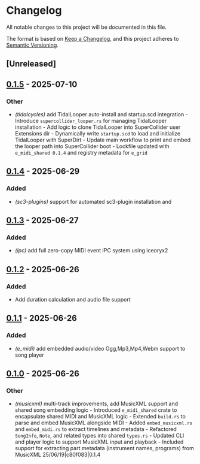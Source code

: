 # Changelog

All notable changes to this project will be documented in this file.

The format is based on [Keep a Changelog](https://keepachangelog.com/en/1.0.0/),
and this project adheres to [Semantic Versioning](https://semver.org/spec/v2.0.0.html).

## [Unreleased]

## [0.1.5](https://github.com/davehorner/e_midi/compare/e_midi_shared-v0.1.4...e_midi_shared-v0.1.5) - 2025-07-10

### Other

- *(tidalcycles)* add TidalLooper auto-install and startup.scd integration  - Introduce `supercollider_looper.rs` for managing TidalLooper installation - Add logic to clone TidalLooper into SuperCollider user Extensions dir - Dynamically write `startup.scd` to load and initialize TidalLooper with SuperDirt - Update main workflow to print and embed the looper path into SuperCollider boot - Lockfile updated with `e_midi_shared 0.1.4` and registry metadata for `e_grid`

## [0.1.4](https://github.com/davehorner/e_midi/compare/e_midi_shared-v0.1.3...e_midi_shared-v0.1.4) - 2025-06-29

### Added

- *(sc3-plugins)* support for automated sc3-plugin installation and

## [0.1.3](https://github.com/davehorner/e_midi/compare/e_midi_shared-v0.1.2...e_midi_shared-v0.1.3) - 2025-06-27

### Added

- *(ipc)* add full zero-copy MIDI event IPC system using iceoryx2

## [0.1.2](https://github.com/davehorner/e_midi/compare/e_midi_shared-v0.1.1...e_midi_shared-v0.1.2) - 2025-06-26

### Added

- Add duration calculation and audio file support

## [0.1.1](https://github.com/davehorner/e_midi/compare/e_midi_shared-v0.1.0...e_midi_shared-v0.1.1) - 2025-06-26

### Added

- *(e_midi)* add embedded audio/video Ogg,Mp3,Mp4,Webm  support to song player

## [0.1.0](https://github.com/davehorner/e_midi/releases/tag/e_midi_shared-v0.1.0) - 2025-06-26

### Other

- *(musicxml)* multi-track improvements, add MusicXML support and shared song embedding logic  - Introduced `e_midi_shared` crate to encapsulate shared MIDI and MusicXML logic - Extended `build.rs` to parse and embed MusicXML alongside MIDI - Added `embed_musicxml.rs` and `embed_midi.rs` to extract timelines and metadata - Refactored `SongInfo`, `Note`, and related types into shared `types.rs` - Updated CLI and player logic to support MusicXML input and playback - Included support for extracting part metadata (instrument names, programs) from MusicXML  25/06/19|c80f083|0.1.4
